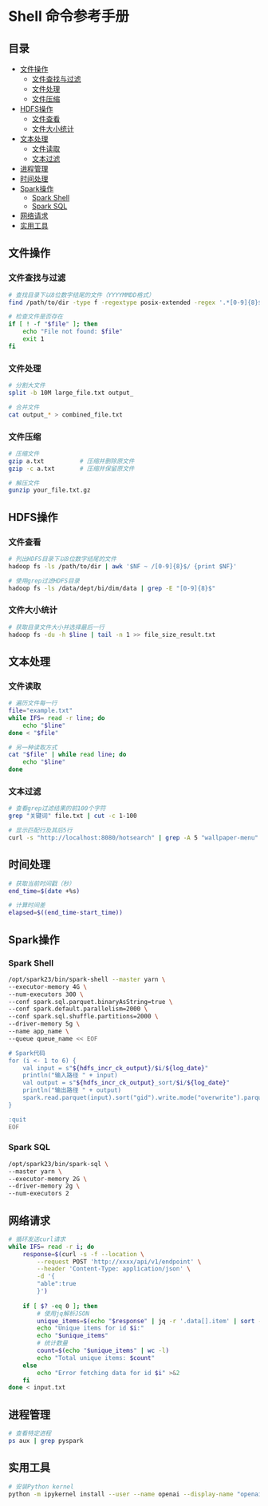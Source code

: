 # Shell 命令参考手册

## 目录
- [文件操作](#文件操作)
  - [文件查找与过滤](#文件查找与过滤)
  - [文件处理](#文件处理)
  - [文件压缩](#文件压缩)
- [HDFS操作](#hdfs操作)
  - [文件查看](#文件查看)
  - [文件大小统计](#文件大小统计)
- [文本处理](#文本处理)
  - [文件读取](#文件读取)
  - [文本过滤](#文本过滤)
- [进程管理](#进程管理)
- [时间处理](#时间处理)
- [Spark操作](#spark操作)
  - [Spark Shell](#spark-shell)
  - [Spark SQL](#spark-sql)
- [网络请求](#网络请求)
- [实用工具](#实用工具)

## 文件操作

### 文件查找与过滤
```bash
# 查找目录下以8位数字结尾的文件（YYYYMMDD格式）
find /path/to/dir -type f -regextype posix-extended -regex '.*[0-9]{8}$'

# 检查文件是否存在
if [ ! -f "$file" ]; then
    echo "File not found: $file"
    exit 1
fi
```

### 文件处理
```bash
# 分割大文件
split -b 10M large_file.txt output_

# 合并文件
cat output_* > combined_file.txt
```

### 文件压缩
```bash
# 压缩文件
gzip a.txt          # 压缩并删除原文件
gzip -c a.txt       # 压缩并保留原文件

# 解压文件
gunzip your_file.txt.gz
```

## HDFS操作

### 文件查看
```bash
# 列出HDFS目录下以8位数字结尾的文件
hadoop fs -ls /path/to/dir | awk '$NF ~ /[0-9]{8}$/ {print $NF}'

# 使用grep过滤HDFS目录
hadoop fs -ls /data/dept/bi/dim/data | grep -E "[0-9]{8}$"
```

### 文件大小统计
```bash
# 获取目录文件大小并选择最后一行
hadoop fs -du -h $line | tail -n 1 >> file_size_result.txt
```

## 文本处理

### 文件读取
```bash
# 遍历文件每一行
file="example.txt"
while IFS= read -r line; do
    echo "$line"
done < "$file"

# 另一种读取方式
cat "$file" | while read line; do
    echo "$line"
done
```

### 文本过滤
```bash
# 查看grep过滤结果的前100个字符
grep "关键词" file.txt | cut -c 1-100

# 显示匹配行及其后5行
curl -s "http://localhost:8080/hotsearch" | grep -A 5 "wallpaper-menu"
```

## 时间处理
```bash
# 获取当前时间戳（秒）
end_time=$(date +%s)

# 计算时间差
elapsed=$((end_time-start_time))
```

## Spark操作

### Spark Shell
```bash
/opt/spark23/bin/spark-shell --master yarn \
--executor-memory 4G \
--num-executors 300 \
--conf spark.sql.parquet.binaryAsString=true \
--conf spark.default.parallelism=2000 \
--conf spark.sql.shuffle.partitions=2000 \
--driver-memory 5g \
--name app_name \
--queue queue_name << EOF

# Spark代码
for (i <- 1 to 6) {
    val input = s"${hdfs_incr_ck_output}/$i/${log_date}"
    println("输入路径 " + input)
    val output = s"${hdfs_incr_ck_output}_sort/$i/${log_date}"
    println("输出路径 " + output)
    spark.read.parquet(input).sort("gid").write.mode("overwrite").parquet(output)
}

:quit
EOF
```

### Spark SQL
```bash
/opt/spark23/bin/spark-sql \
--master yarn \
--executor-memory 2G \
--driver-memory 2g \
--num-executors 2
```

## 网络请求
```bash
# 循环发送curl请求
while IFS= read -r i; do
    response=$(curl -s -f --location \
        --request POST 'http://xxxx/api/v1/endpoint' \
        --header 'Content-Type: application/json' \
        -d '{
        "able":true
        }')
    
    if [ $? -eq 0 ]; then
        # 使用jq解析JSON
        unique_items=$(echo "$response" | jq -r '.data[].item' | sort -u)
        echo "Unique items for id $i:"
        echo "$unique_items"
        # 统计数量
        count=$(echo "$unique_items" | wc -l)
        echo "Total unique items: $count"
    else
        echo "Error fetching data for id $i" >&2
    fi
done < input.txt
```

## 进程管理
```bash
# 查看特定进程
ps aux | grep pyspark
```

## 实用工具
```bash
# 安装Python kernel
python -m ipykernel install --user --name openai --display-name "openai"
```
